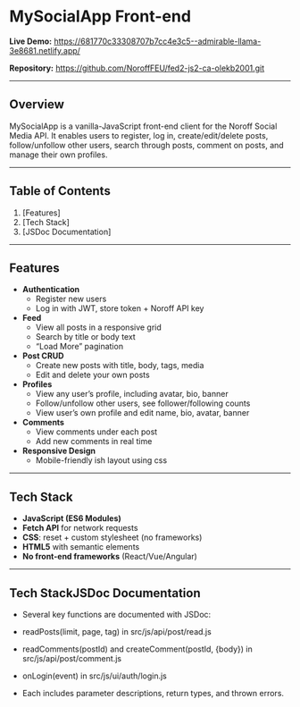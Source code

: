 # MySocialApp Front-end

**Live Demo:** https://681770c33308707b7cc4e3c5--admirable-llama-3e8681.netlify.app/



**Repository:** https://github.com/NoroffFEU/fed2-js2-ca-olekb2001.git

---

## Overview

MySocialApp is a vanilla-JavaScript front-end client for the Noroff Social Media API. It enables users to register, log in, create/edit/delete posts, follow/unfollow other users, search through posts, comment on posts, and manage their own profiles.

---

## Table of Contents

1. [Features]
2. [Tech Stack]
3. [JSDoc Documentation]

---

## Features

- **Authentication**  
  - Register new users  
  - Log in with JWT, store token + Noroff API key  
- **Feed**  
  - View all posts in a responsive grid  
  - Search by title or body text  
  - “Load More” pagination  
- **Post CRUD**  
  - Create new posts with title, body, tags, media  
  - Edit and delete your own posts  
- **Profiles**  
  - View any user’s profile, including avatar, bio, banner  
  - Follow/unfollow other users, see follower/following counts  
  - View user’s own profile and edit name, bio, avatar, banner  
- **Comments**  
  - View comments under each post  
  - Add new comments in real time  
- **Responsive Design**  
  - Mobile-friendly ish layout using css

---

## Tech Stack

- **JavaScript (ES6 Modules)**  
- **Fetch API** for network requests  
- **CSS**: reset + custom stylesheet (no frameworks)  
- **HTML5** with semantic elements  
- **No front-end frameworks** (React/Vue/Angular)  

---


## Tech StackJSDoc Documentation

- Several key functions are documented with JSDoc:

- readPosts(limit, page, tag) in src/js/api/post/read.js

- readComments(postId) and createComment(postId, {body}) in src/js/api/post/comment.js

- onLogin(event) in src/js/ui/auth/login.js

- Each includes parameter descriptions, return types, and thrown errors.

